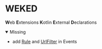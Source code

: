 # WEKED
**W**eb **E**xtensions **K**otlin **E**xternal **D**eclarations


<details open>
<summary>Missing</summary>
<ul>
    <li>add <a target="_blank" href="https://developer.mozilla.org/en-US/docs/Mozilla/Add-ons/WebExtensions/API/events/Rule">Rule</a> and <a target="_blank" href="https://developer.mozilla.org/en-US/docs/Mozilla/Add-ons/WebExtensions/API/events/UrlFilter">UrlFilter</a> in Events</li>
</ul>

</details>